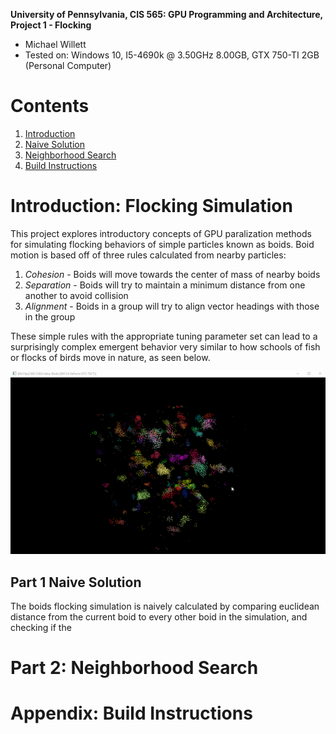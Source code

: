 **University of Pennsylvania, CIS 565: GPU Programming and Architecture,
Project 1 - Flocking**

* Michael Willett
* Tested on: Windows 10, I5-4690k @ 3.50GHz 8.00GB, GTX 750-TI 2GB (Personal Computer)

# Contents
1. [Introduction](#introduction:-flocking-simulation)
2. [Naive Solution](#part-1:-naive-solution)
3. [Neighborhood Search](#part-2:-neighborhood-search)
4. [Build Instructions](#appendix:-build-instructions)

# Introduction: Flocking Simulation
This project explores introductory concepts of GPU paralization methods for simulating flocking behaviors
of simple particles known as boids. Boid motion is based off of three rules calculated from nearby particles:

1. *Cohesion* - Boids will move towards the center of mass of nearby boids
2. *Separation* - Boids will try to maintain a minimum distance from one another to avoid collision
3. *Alignment* - Boids in a group will try to align vector headings with those in the group

These simple rules with the appropriate tuning parameter set can lead to a surprisingly complex emergent 
behavior very similar to how schools of fish or flocks of birds move in nature, as seen below.

![Flocking Simulation with Grid Pruning](images/uniform_5000.gif)

## Part 1 Naive Solution
The boids flocking simulation is naively calculated by comparing euclidean distance from the current
boid to every other boid in the simulation, and checking if the 

# Part 2: Neighborhood Search

# Appendix: Build Instructions